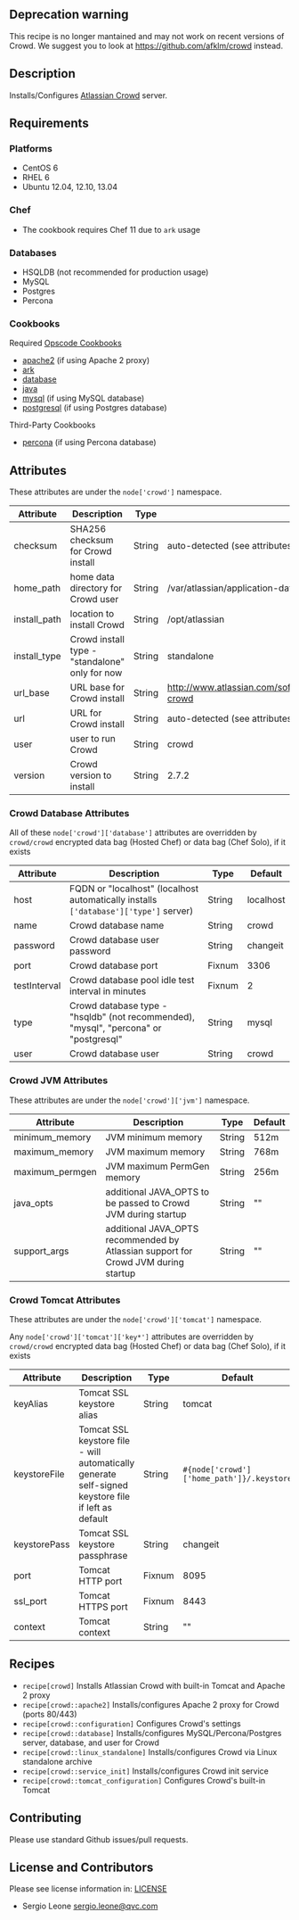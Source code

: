 ## Deprecation warning

This recipe is no longer mantained and may not work on recent versions of Crowd.
We suggest you to look at https://github.com/afklm/crowd instead.

## Description

Installs/Configures [Atlassian Crowd](https://www.atlassian.com/software/crowd/) server.

## Requirements

### Platforms

* CentOS 6
* RHEL 6
* Ubuntu 12.04, 12.10, 13.04

### Chef

* The cookbook requires Chef 11 due to `ark` usage

### Databases

* HSQLDB (not recommended for production usage)
* MySQL
* Postgres
* Percona

### Cookbooks

Required [Opscode Cookbooks](https://github.com/opscode-cookbooks/)

* [apache2](https://github.com/opscode-cookbooks/apache2) (if using Apache 2 proxy)
* [ark](https://github.com/opscode-cookbooks/ark)
* [database](https://github.com/opscode-cookbooks/database)
* [java](https://github.com/opscode-cookbooks/java)
* [mysql](https://github.com/opscode-cookbooks/mysql) (if using MySQL database)
* [postgresql](https://github.com/opscode-cookbooks/postgresql) (if using Postgres database)

Third-Party Cookbooks

* [percona](https://github.com/phlipper/chef-percona) (if using Percona database)

## Attributes

These attributes are under the `node['crowd']` namespace.

Attribute | Description | Type | Default
----------|-------------|------|--------
checksum | SHA256 checksum for Crowd install | String | auto-detected (see attributes/default.rb)
home_path | home data directory for Crowd user | String | /var/atlassian/application-data/crowd
install_path | location to install Crowd | String | /opt/atlassian
install_type | Crowd install type - "standalone" only for now | String | standalone
url_base | URL base for Crowd install | String | http://www.atlassian.com/software/crowd/downloads/binary/atlassian-crowd
url | URL for Crowd install | String | auto-detected (see attributes/default.rb)
user | user to run Crowd | String | crowd
version | Crowd version to install | String | 2.7.2

### Crowd Database Attributes

All of these `node['crowd']['database']` attributes are overridden by `crowd/crowd` encrypted data bag (Hosted Chef) or data bag (Chef Solo), if it exists

Attribute | Description | Type | Default
----------|-------------|------|--------
host | FQDN or "localhost" (localhost automatically installs `['database']['type']` server) | String | localhost
name | Crowd database name | String | crowd
password | Crowd database user password | String | changeit
port | Crowd database port | Fixnum | 3306
testInterval | Crowd database pool idle test interval in minutes | Fixnum | 2
type | Crowd database type - "hsqldb" (not recommended), "mysql", "percona" or "postgresql" | String | mysql
user | Crowd database user | String | crowd

### Crowd JVM Attributes

These attributes are under the `node['crowd']['jvm']` namespace.

Attribute | Description | Type | Default
----------|-------------|------|--------
minimum_memory | JVM minimum memory | String | 512m
maximum_memory | JVM maximum memory | String | 768m
maximum_permgen | JVM maximum PermGen memory | String | 256m
java_opts | additional JAVA_OPTS to be passed to Crowd JVM during startup | String | ""
support_args | additional JAVA_OPTS recommended by Atlassian support for Crowd JVM during startup | String | ""

### Crowd Tomcat Attributes

These attributes are under the `node['crowd']['tomcat']` namespace.

Any `node['crowd']['tomcat']['key*']` attributes are overridden by `crowd/crowd` encrypted data bag (Hosted Chef) or data bag (Chef Solo), if it exists

Attribute | Description | Type | Default
----------|-------------|------|--------
keyAlias | Tomcat SSL keystore alias | String | tomcat
keystoreFile | Tomcat SSL keystore file - will automatically generate self-signed keystore file if left as default | String | `#{node['crowd']['home_path']}/.keystore`
keystorePass | Tomcat SSL keystore passphrase | String | changeit
port | Tomcat HTTP port | Fixnum | 8095
ssl_port | Tomcat HTTPS port | Fixnum | 8443
context | Tomcat context | String | ""

## Recipes

* `recipe[crowd]` Installs Atlassian Crowd with built-in Tomcat and Apache 2 proxy
* `recipe[crowd::apache2]` Installs/configures Apache 2 proxy for Crowd (ports 80/443)
* `recipe[crowd::configuration]` Configures Crowd's settings
* `recipe[crowd::database]` Installs/configures MySQL/Percona/Postgres server, database, and user for Crowd
* `recipe[crowd::linux_standalone]` Installs/configures Crowd via Linux standalone archive
* `recipe[crowd::service_init]` Installs/configures Crowd init service
* `recipe[crowd::tomcat_configuration]` Configures Crowd's built-in Tomcat

## Contributing

Please use standard Github issues/pull requests.

## License and Contributors

Please see license information in: [LICENSE](LICENSE)

* Sergio Leone <sergio.leone@qvc.com>
